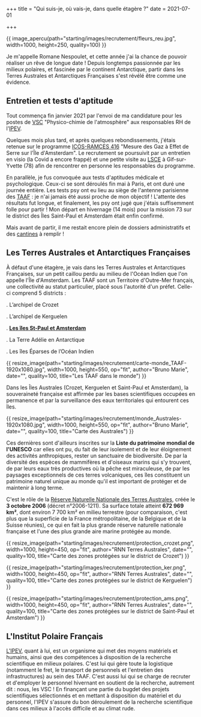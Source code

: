 +++
title = "Qui suis-je, où vais-je, dans quelle étagère ?"
date = 2021-07-01

+++

{{ image_apercu(path="starting/images/recrutement/fleurs_reu.jpg", width=1000, height=250, quality=100) }}

Je m'appelle Romane Nespoulet, et cette année j'ai la chance de pouvoir réaliser un rêve de longue date ! Depuis longtemps passionnée par les milieux polaires, et fascinée par le continent Antarctique, partir dans les Terres Australes et Antarctiques Françaises s'est révélé être comme une évidence. 

<!-- more -->

## Entretien et tests d'aptitude


Tout commença fin janvier 2021 par l'envoi de ma candidature pour les postes de [VSC](/lexique/#vsc "Volontariat en Service Civique") "Physico-chimie de l'atmosphère" aux responsables RH de l'[IPEV](/lexique/#ipev "Institut Polaire Français").

Quelques mois plus tard, et après quelques rebondissements, j'étais retenue sur le programme [ICOS-RAMCES 416](/science/icos-416) "Mesure des Gaz à Effet de Serre sur l'Île d'Amsterdam". 
Le recrutement se poursuivit par un entretien en visio (la Covid a encore frappé) et une petite visite au [LSCE](https://www.lsce.ipsl.fr/ "Laboratoire des Sciences du Climat et Environnement") à Gif-sur-Yvette (78) afin de rencontrer en personne les responsables du programme. 

En parallèle, je fus convoquée aux tests d'aptitudes médicale et psychologique. Ceux-ci se sont déroulés fin mai à Paris, et ont duré une journée entière. Les tests psy ont eu lieu au siège de l'antenne parisienne des [TAAF](https://taaf.fr/ "Terres Australes et Antarctiques Françaises") : je n'ai jamais été aussi proche de mon objectif ! L'attente des résultats fut longue, et finalement, les psy ont jugé que j'étais suffisemment folle pour partir ! Mon départ en hivernage (14 mois) pour la mission 73 sur le district des Îles Saint-Paul et Amsterdam était enfin confirmé. 

Mais avant de partir, il me restait encore plein de dossiers administratifs et des [cantines](/starting/malles) à remplir !

## Les Terres Australes et Antarctiques Françaises

À défaut d'une étagère, je vais dans les Terres Australes et Antarctiques Françaises, sur un petit caillou perdu au milieu de l'Océan Indien que l'on appelle l'Île d'Amsterdam. Les TAAF sont un Territoire d'Outre-Mer français, une collectivité au statut particulier, placé sous l'autorité d'un préfet. Celle-ci comprend 5 districts :

. L’archipel de Crozet

. L’archipel de Kerguelen

. [**Les îles St-Paul et Amsterdam**](/starting/amsterdam)

. La Terre Adélie en Antarctique

. Les îles Éparses de l’Océan Indien

{{ resize_image(path="starting/images/recrutement/carte-monde_TAAF-1920x1080.jpg", width=1000, height=550, op="fit", author="Bruno Marie", date="", quality=100, title="Les TAAF dans le monde") }}


Dans les <span id="australes">Îles Australes</span> (Crozet, Kerguelen et Saint-Paul et Amsterdam), la souveraineté française est affirmée par les bases scientifiques occupées en permanence et par la surveillance des eaux territoriales qui entourent ces îles. 

{{ resize_image(path="starting/images/recrutement/monde_Australes-1920x1080.jpg", width=1000, height=550, op="fit", author="Bruno Marie", date="", quality=100, title="Carte des Australes") }}

Ces dernières sont d'ailleurs inscrites sur la **Liste du patrimoine mondial de l'UNESCO** car elles ont pu, du fait de leur isolement et de leur éloignement des activités anthropiques, rester un sanctuaire de biodiversité. De par la diversité des espèces de mammifères et d'oiseaux marins qui s'y trouvent, de par leurs eaux très productives où la pêche est miraculeuse, de par les paysages exceptionnels de ces terres volcaniques, ces îles constituent un patrimoine naturel unique au monde qu'il est important de protéger et de maintenir à long terme. 

C'est le rôle de la [Réserve Naturelle Nationale des Terres Australes](https://reserve-australes.taaf.fr/), créée le **3 octobre 2006** (décret n°2006-1211). Sa surface totale atteint **672 969 km²**, dont environ 7 700 km² en milieu terrestre (pour comparaison, c'est plus que la superficie de la France métropolitaine, de la Belgique et de la Suisse réunies), ce qui en fait la plus grande réserve naturelle nationale française et l'une des plus grande aire marine protégée au monde.

{{ resize_image(path="starting/images/recrutement/protection_crozet.png", width=1000, height=450, op="fit", author="RNN Terres Australes", date="", quality=100, title="Carte des zones protégées sur le district de Crozet") }}

{{ resize_image(path="starting/images/recrutement/protection_ker.png", width=1000, height=450, op="fit", author="RNN Terres Australes", date="", quality=100, title="Carte des zones protégées sur le district de Kerguelen") }}

{{ resize_image(path="starting/images/recrutement/protection_ams.png", width=1000, height=450, op="fit", author="RNN Terres Australes", date="", quality=100, title="Carte des zones protégées sur le district de Saint-Paul et Amsterdam") }}

## L'Institut Polaire Français

[L'IPEV](https://institut-polaire.fr/fr/ "Institut Polaire Français"), quant à lui, est un organisme qui met des moyens matériels et humains, ainsi que des compétences à disposition de la recherche scientifique en milieux polaires. C'est lui qui gère toute la logistique (notamment le fret, le transport de personnels et l'entretien des infrastructures) au sein des TAAF. C'est aussi lui qui se charge de recruter et d'employer le personnel hivernant en soutient de la recherche, autrement dit : nous, les VSC ! En finançant une partie du bugdet des projets scientifiques sélectionnés et en mettant à disposition du matériel et du personnel, l'IPEV s'assure du bon déroulement de la recherche scientifique dans ces milieux à l'accès difficile et au climat rude.

